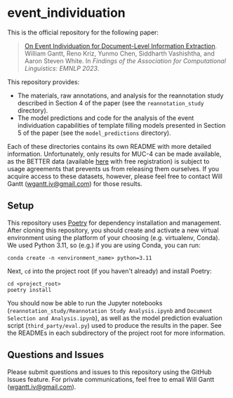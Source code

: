 # event\_individuation
This is the official repository for the following paper:

> [On Event Individuation for Document-Level Information Extraction](https://arxiv.org/abs/2212.09702). William Gantt, Reno Kriz, Yunmo Chen, Siddharth Vashishtha, and Aaron Steven White. In *Findings of the Association for Computational Linguistics: EMNLP 2023*.

This repository provides:

- The materials, raw annotations, and analysis for the reannotation study described in Section 4 of the paper (see the `reannotation_study` directory).
- The model predictions and code for the analysis of the event individuation capabilities of template filling models presented in Section 5 of the paper (see the `model_predictions` directory).

Each of these directories contains its own README with more detailed information. Unfortunately, only results for MUC-4 can be made available, as the BETTER data (available [here](https://ir.nist.gov/better/) with free registration) is subject to usage agreements that prevents us from releasing them ourselves. If you acquire access to these datasets, however, please feel free to contact Will Gantt (wgantt.iv@gmail.com) for those results.

## Setup

This repository uses [Poetry](https://python-poetry.org/) for dependency installation and management. After cloning this repository, you should create and activate a new virtual environment using the platform of your choosing (e.g. virtualenv, Conda). We used Python 3.11, so (e.g.) if you are using Conda, you can run:

```
conda create -n <environment_name> python=3.11
```

Next, `cd` into the project root (if you haven't already) and install Poetry:

```
cd <project_root>
poetry install
```

You should now be able to run the Jupyter notebooks (`reannotation_study/Reannotation Study Analysis.ipynb` and `Document Selection and Analysis.ipynb`), as well as the model prediction evaluation script (`third_party/eval.py`) used to produce the results in the paper. See the READMEs in each subdirectory of the project root for more information.


## Questions and Issues

Please submit questions and issues to this repository using the GitHub Issues feature. For private communications, feel free to email Will Gantt (wgantt.iv@gmail.com).
